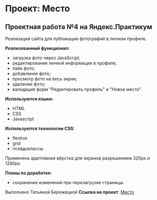 # Проект: Место

## Проектная работа №4 на Яндекс.Практикум
Реализация сайта для публикации фотографий в личном профиле.

**Реализованный функционал:**
* загрузка фото через JavaScript;
* редактирование личной информации в профиле;
* лайк фото;
* добавление фото;
* просмотр фото на весь экран;
* удаление фото;
* валидация форм "Редактировать профиль" и "Новое место".

**Используются языки:**
* HTML
* CSS 
* Javascript

**Используются технологии CSS:**
* flexbox
* grid
* псевдоклассы

Применена адаптивная вёрстка для экранов разрешением 320px и 1280px. 

**Планы по доработке:**
* сохранение изменений при перезагрузке страницы.

Выполнено Татьяной Бережецкой
**Ссылка на проект**: [Место](https://tatianaberezhetska.github.io/mesto)